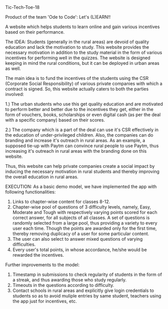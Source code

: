 Tic-Tech-Toe-18

Product of the team 'Ode to Code': Let's (L)EARN!!

A website which helps students to learn online and gain various incentives based on their performance.

The IDEA:
Students (generally in the rural areas) are devoid of quality education and lack the motivation to study. This website provides the necessary motivation in addition to the study material in the form of various incentives for performing well in the quizzes. The website is designed keeping in mind the rural conditions, but it can be deployed in urban areas as well. 

The main idea is to fund the incentives of the students using the CSR (Corporate Social Responsibility) of various private companies with which a contract is signed. So, this website actually caters to both the parties involved:

1.) The urban students who use this get quality education and are motivated to perform better and better due to the incentives they get, either in the form of vouchers, books, scholarships or even digital cash (as per the deal with a specific company) based on their scores.

2.) The company which is a part of the deal can use it's CSR effectively in the education of under-privileged children. Also, the companies can do branding and increase it's outreach in rural areas. As an example, a supposed tie-up with Paytm can convince rural people to use Paytm, thus increasing it's outreach in rural areas with the branding done on this website.

Thus, this website can help private companies create a social impact by inducing the necessary motivation in rural students and thereby improving the overall education in rural areas.


EXECUTION:
As a basic demo model, we have implemented the app with following functionalities:
1) Links to chapter-wise content for classes 8-12.
2) Chapter-wise pool of questions of 3 difficulty levels, namely, Easy, Moderate and Tough with respectively varying points scored for      each correct answer, for all subjects of all classes. A set of questions is randomly selected from a large pool, thus providing a        variety to every user each time. Though the points are awarded only for the first time, thereby removing duplicacy of a user for some    particular content.
3) The user can also select to answer mixed questions of varying difficulties.
4) Every user's total points, in whose accordance, he/she would be rewarded the incentives.
 
 Further improvements to the model:
 1) Timestamp in submissions to check regularity of students in the form of a streak, and thus awarding those who study regularly.
 2) Timeouts in the questions according to difficulty.
 3) Contact schools in rural areas and explicitly give login credentials to students so as to avoid muliple entries by same student,         teachers using the app just for incentives, etc.

